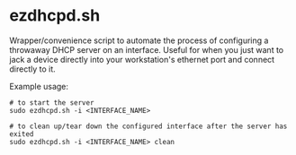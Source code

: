 # ezdhcpd.sh

Wrapper/convenience script to automate the process of configuring a throwaway DHCP server on an
interface. Useful for when you just want to jack a device directly into your workstation's ethernet
port and connect directly to it.

Example usage:
```
# to start the server
sudo ezdhcpd.sh -i <INTERFACE_NAME>

# to clean up/tear down the configured interface after the server has exited
sudo ezdhcpd.sh -i <INTERFACE_NAME> clean
```
